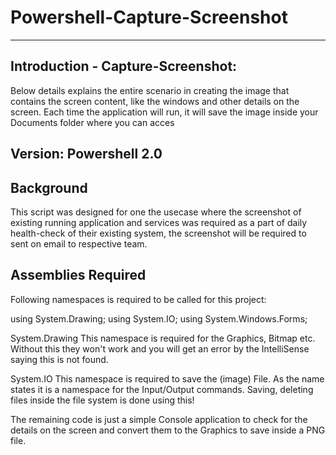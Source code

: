 # Powershell-Capture-Screenshot
--------------------------------

Introduction - Capture-Screenshot:
---------------------------

Below details explains the entire scenario in creating the image that contains the screen content, like the windows and other details on the screen. Each time the application will run, it will save the image inside your Documents folder where you can acces


Version: Powershell 2.0
-----------------------------

Background
----------

This script was designed for one the usecase where the screenshot of existing running application and services was required as a part of daily health-check of their existing system, the screenshot will be required to sent on email to respective team.


Assemblies Required
-------------------

Following namespaces is required to be called for this project:

using System.Drawing; 
using System.IO; 
using System.Windows.Forms;

System.Drawing
This namespace is required for the Graphics, Bitmap etc. Without this they won't work and you will get an error by the IntelliSense saying this is not found.

System.IO
This namespace is required to save the (image) File. As the name states it is a namespace for the Input/Output commands. Saving, deleting files inside the file system is done using this!

The remaining code is just a simple Console application to check for the details on the screen and convert them to the Graphics to save inside a PNG file. 

